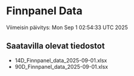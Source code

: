 # Finnpanel Data

Viimeisin päivitys: Mon Sep  1 02:54:33 UTC 2025

## Saatavilla olevat tiedostot
- 14D_Finnpanel_data_2025-09-01.xlsx
- 90D_Finnpanel_data_2025-09-01.xlsx
